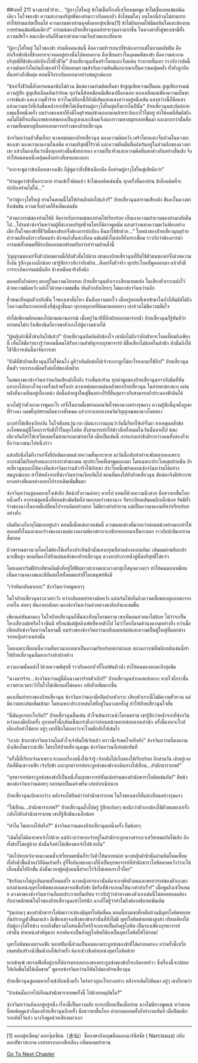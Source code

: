 ##บทที่ 211 นางมารตัวร้าย...
“ผู้อาวุโสใหญ่ ข้าไม่เชื่อเรื่องที่เซวี่ยเหมยพูด ข้าไม่เชื่อเลยแม้แต่นิดเดียว ในใจของข้า ความสะอาดบริสุทธิ์ของท่านราวกับดอกบัว สิ่งโสมมใดๆ บนโลกนี้ล้วนไม่สามารถทำให้ท่านแปดเปื้อนได้ ความงามของท่านดุจดั่งดอกสุ่ยเซียน[1] ข้าไม่ยินยอมให้มีมลทินใดแตะต้องบนกายท่านแม้แต่นิดเดียว!” อารมณ์ของป๋ายเสี่ยวฉุนคล้ายจะรุนแรงมากขึ้น ในดวงตาทั้งคู่ของเขามีทั้งความเสียใจ ขณะเดียวกันก็ยิ่งมากด้วยความเจ็บปวดและเสียดาย

“ผู้อาวุโสใหญ่ ในใจของข้า ท่านคือคนเช่นนี้ คือความปรารถนาที่ข้าต้องการแม้ในยามหลับฝัน คือท่าเรือพักพิงที่ข้าอยากจะจอดอยู่ตรงนั้นไปตลอดกาล คือเซียนสาวในอุดมคติของข้า คือความสะอาดบริสุทธิ์ที่ข้าต้องปกป้องไปชั่วชีวิต” ป๋ายเสี่ยวฉุนทั้งเศร้าโศกและเจ็บแค้น ร่างกายสั่นเทา ราวกับว่าบัดนี้ความผิดหวังในก้นบึ้งของหัวใจได้หลอมรวมเข้ากับความยึดมั่นกลายมาเป็นความคลุ้มคลั่ง ทั้งยังถูกบีบคั้นอย่างถึงขีดสุด ตอนนี้จึงระเบิดออกมาอย่างสมบูรณ์แบบ

“ข้าเย่จั้งชีวิตนี้สังหารคนมานับไม่ถ้วน มีแต่ความอำมหิตเย็นชา ข้าสูญเสียความเป็นคน สูญเสียอารมณ์ความรู้สึก สูญเสียเลือดอันเร่าร้อน ทุกวันนี้ข้าเหมือนมีเพียงเปลือกนอก หลงเหลือแค่เพียงความเย็นชา การเข่นฆ่า และความชั่วร้าย ทว่าในเปลือกนี้ก็ยังมีเส้นแห่งแสงสว่างอยู่หนึ่งเส้น แสงสว่างนี้ก็คือแสงแห่งความหวังที่เกิดขึ้นหลังจากที่ข้าได้เห็นท่านผู้อาวุโสใหญ่ครั้งแรกในปีนั้น” ป๋ายเสี่ยวฉุนสะบัดปลายแขนเสื้อหนึ่งครั้ง บนร่างของเขาก็ยิ่งมีไอดุร้ายแผ่ซ่านออกมาคล้ายระงับเอาไว้ไม่อยู่ ทำให้คนที่สัมผัสถึง อดไม่ได้ที่จะเห็นภาพซากศพกองเป็นภูเขาและเลือดเจิ่งนองราวมหาสมุทรลอยขึ้นมา และมากกว่านั้นคือความเหี้ยมหาญที่ลอยออกมาจากร่างของป๋ายเสี่ยวฉุน

ซ่งจวินหว่านตัวสั่นเยือก นางเหม่อมองป๋ายเสี่ยวฉุน มองความผิดหวัง เศร้าโศกและเจ็บปวดในดวงตาของเขา มองความงดงามในอดีต ความบริสุทธิ์ไร้ราคี และความยึดมั่นที่แฝงเร้นอยู่ในส่วนลึกของดวงตาเขา แล้วก็มองเห็นว่าเมื่อทุกอย่างนั้นพังทลายลง ความเป็นจริงและความคิดที่แตกต่างกันอย่างสิ้นเชิง จึงทำให้คนคนหนึ่งคลุ้มคลั่งอย่างที่เขาแสดงออก

“หากจะพูดว่าข้าเลือกเขาจงเฟิง ก็สู้พูดว่าสิ่งที่ข้าเลือกคือ คือท่านผู้อาวุโสใหญ่เสียดีกว่า”

“ท่านพูดว่าข้าหื่นกระหาย ท่านเข้าใจผิดแล้ว ข้าไม่เคยคิดเช่นนั้น ทุกครั้งที่มองท่าน ข้าก็อดคิดที่จะปกป้องท่านไม่ได้...”

“ทว่าผู้อาวุโสใหญ่ ท่านในตอนนี้ไม่ใช่ท่านอีกต่อไปแล้ว!!” ป๋ายเสี่ยวฉุนคำรามเสียงดัง สีแดงในดวงตายิ่งเข้มข้น ความเจ็บปวดก็ยิ่งเห็นเด่นชัด

“สวมอาภรณ์ของท่านให้ดี จัดการกับอารมณ์ของท่านให้เรียบร้อย เก็บเอาความเย้ายวนของท่านกลับคืนไป...โปรดนำซ่งจวินหว่านผู้ที่สะอาดบริสุทธิ์จนใครก็มิอาจดูหมิ่น แสงสว่างแห่งความหวังเพียงอย่างเดียวในใจของข้าที่ชีวิตนี้ของข้าเย่จั้งต้องการปกป้อง คืนมาให้ข้าด้วย...” ใบหน้าของป๋ายเสี่ยวฉุนดุร้าย คำรามเสียงดังราวกับคนบ้า ดังจนถ้ำสั่นสะเทือน แม้แต่น้ำในบ่อก็ยังกระเพื่อม ราวกับว่าต้องการนำอารมณ์ทั้งหมดที่มีระเบิดออกมาพร้อมกับการคำรามบ้าคลั่งนี้

วิญญาณของเย่จั้งตัวปลอมยามนี้ก็ยังตัวสั่นไปด้วย เขามองป๋ายเสี่ยวฉุนที่ยืมใช้ตัวตนของเย่จั้งด้วยความอึ้งงัน รู้สึกงุนงงเล็กน้อย เขารู้สึกราวกับว่าอีกฝ่าย...คือเย่จั้งตัวจริง ทุกประโยคที่พูดออกมา แล้วยังมีการระเบิดอารมณ์นั่นอีก ช่างเหมือนจริงยิ่งนัก

ตลอดทั้งถ้ำค่อยๆ ตกอยู่ในความเงียบสงบ ป๋ายเสี่ยวฉุนหัวเราะเสียงแหบแห้ง ในเสียงหัวเราะแฝงไว้ด้วยความผิดหวัง แฝงไว้ด้วยความขมขื่น หันตัวกลับเงียบๆ ไม่มองซ่งจวินหว่านอีก

ชั่วขณะที่หมุนตัวกลับนั้น ใจของเขาสั่นไหว นั่นคือความตกใจ เมื่อครู่ตอนที่เขาเข้ามาในถ้ำก็สัมผัสได้ถึงไอความเย็นระลอกหนึ่งที่พุ่งสูงขึ้นมา ทุกกลอุบายที่คิดมาตลอดทาง เขาล้วนไม่มีความมั่นใจ

ทำได้เพียงพลิกแพลงไปตามสถานการณ์ เมื่อครู่วินาทีที่อีกฝ่ายออกมาจากน้ำ ป๋ายเสี่ยวฉุนก็รู้ทันทีว่าหากตนไม่ระวังเพียงนิดก็อาจพาตัวเองไปสู่ความซวยได้

“ผู้หญิงบ้านี่ชั่วช้าเกินไปแล้ว!” ป๋ายเสี่ยวฉุนอึดอัดคับข้องใจ เขานึกไม่ถึงว่าอีกฝ่ายจะโหดเหี้ยมถึงเพียงนี้ เห็นได้ชัดว่านางรู้ว่าตอนนี้ตนได้รับความสำคัญจากบุรพาจารย์ มีชื่อเสียงไม่น้อยในสำนัก ดังนั้นถึงได้ใช้วิธีการเช่นนี้มาจัดการเขา

“ยังดีที่ข้าป๋ายเสี่ยวฉุนก็ไม่ใช่คนโง่ ดูสิว่าอันดับต่อไปเจ้าจะเอาลูกไม้อะไรออกมาใช้อีก!” ป๋ายเสี่ยวฉุนตื่นตัว รอการลงมือครั้งต่อไปของอีกฝ่าย

ในสมองของซ่งจวินหว่านเกิดเสียงดังอื้ออึง ร่างสั่นสะท้าน ทุกคำพูดของป๋ายเสี่ยวฉุนราวกับมีดที่ทิ่มแทงลงไปกลางใจนางครั้งแล้วครั้งเล่า นางเหม่อมองแผ่นหลังของป๋ายเสี่ยวฉุน ในสายตาของนาง แผ่นหลังที่นางเห็นอยู่เบื้องหน้า บัดนี้คล้ายสูงใหญ่ขึ้นอย่างไร้ที่สิ้นสุดราวกับสามารถค้ำประคองฟ้าดินได้

นางไม่รู้ว่าตัวเองควรพูดอะไร เย่จั้งในยามนี้เขย่าคลอนจิตใจของนางอย่างรุนแรง ความรู้สึกนี้ดุจดั่งภูเขาที่ร่วงลง บดขยี้อุปสรรคกีดขวางทั้งหมด แล้วกระแทกลงบนจิตวิญญาณของนางโดยตรง

นางทำได้เพียงเงียบงัน ในใจสับสนวุ่นวาย เดิมนางวางแผนว่าวันนี้เรียกให้เย่จั้งมา หาเหตุผลสักข้อลงโทษคนผู้นี้โดยการจับขังไว้ในคุกโลหิต ทั้งสามารถทำให้ข่าวลือทั้งหมดในวันนั้นหายไป ขณะเดียวกันก็ทำให้เซวี่ยเหมยไม่สามารถมาฆ่าเขาได้ เมื่อเป็นเช่นนี้ การแก่งแย่งชิงดีระหว่างคนทั้งสองก็จะถือว่านางชนะไปหนึ่งก้าว

แต่กลับนึกไม่ถึงว่าเย่จั้งที่ปกติมองตนด้วยความหื่นกระหาย มาวันนี้กลับทำท่าจะพังทลายลงเพราะอาภรณ์ไม่เรียบร้อยและการกระทำของตน ทุกประโยคที่เขาพูดออกมา โดยเฉพาะประโยคสุดท้ายนั่น ป๋ายเสี่ยวฉุนบอกให้นางคืนซ่งจวินหว่านตัวจริงให้กับเขา ประโยคนี้เขย่าคลอนซ่งจวินหว่านได้อย่างสมบูรณ์แบบ ทำให้หลังจากที่ซ่งจวินหว่านเงียบงันไป ตอนที่มองไปยังป๋ายเสี่ยวฉุน นัยน์ตาจึงมีประกายบางอย่างที่แตกต่างออกไปจากเดิมเพิ่มขึ้นมา

ซ่งจวินหว่านสูดลมหายใจเข้าลึก สีหน้ายั่วยวนค่อยๆ หายไป แทนที่ด้วยความนิ่งสงบ มือขวายกขึ้นโบกหนึ่งครั้ง อาภรณ์ชุดหนึ่งที่ค่อนข้างมิดชิดก็สวมลงบนร่างของนาง จัดระเบียบเส้นผมอีกเล็กน้อย รัศมีทั่วร่างของนางในยามนี้เปลี่ยนไปจากเดิมอย่างมาก ไม่มีทางท่าเย้ายวน แต่เป็นความงดงามที่สง่าเรียบร้อยอย่างยิ่ง

เดิมทีนางก็อายุไม่มากอยู่แล้ว ตอนนี้เมื่อแต่งกายเช่นนี้ ความแตกต่างที่มากกว่าก่อนหน้าอย่างมากทำให้ตลอดทั้งในและนอกร่างของนางแผ่ความงามพิลาสยากจะอธิบายออกมาเป็นระลอก ราวกับปะติมากรรมชั้นยอด

ผิวพรรณขาวนวลโดยไม่ต้องใช้เครื่องประทินผิวดั่งแสงอรุณที่สาดส่องลงบนหิมะ เส้นผมดำขลับเกล้ามวยขึ้นสูง ตอนที่มองไปยังแผ่นหลังของป๋ายเสี่ยวฉุน ดวงตาประกายน้ำคู่นั้นบริสุทธิ์ใสแจ๋ว

โดยเฉพาะริมฝีปากสีชาดอิ่มตึงที่อยู่ใต้ฟันขาวสะอาดและดวงตาสุกใสดุจดวงดาว ทำให้คนมองเหมือนเห็นความงดงามและสีสันสดใสทั้งหมดเท่าที่โลกมนุษย์พึงมี

“เจ้าหันกลับมาเถอะ” ซ่งจวินหว่านพูดเบาๆ

ในใจป๋ายเสี่ยวฉุนระแวดระวัง ทว่ากลับเผยท่าทางผิดหวัง แฝงเร้นให้เห็นถึงความเหี้ยมหาญออกมาจากภายใน ค่อยๆ หันกายกลับมา มองซ่งจวินหว่านด้วยดวงตาลึกล้ำและขมขื่น

เพียงแค่หันมามอง ในใจป๋ายเสี่ยวฉุนก็สั่นสะเทือนโครมคราม เขาเห็นคนสวยมาไม่น้อย ไม่ว่าจะเป็นโหวเสี่ยวเม่ยหรือโจวซินฉี หรือแม้แต่ตู้หลิงเฟยที่หายตัวไป ไม่ว่าใครก็ตามล้วนงดงามอย่างยิ่ง ทว่าเมื่อเทียบกับซ่งจวินหว่านในยามนี้ บนร่างของซ่งจวินหว่านกลับเผยเสน่ห์และความเป็นผู้ใหญ่ที่แตกต่างจากหญิงสาวเหล่านั้น

โดยเฉพาะที่ตอนนี้ความยั่นยวนกลายมาเป็นความเรียบร้อยสง่าผ่าเผย สถานการณ์ที่พลิกกลับเช่นนี้ทำให้ป๋ายเสี่ยวฉุนลืมตากว้างอ้าปากค้าง

ความงามนั้นแฝงไว้ด้วยความพิสุทธิ์ ราวกับดอกบัวที่โผล่พ้นผิวน้ำ ทำให้คนมองตกตะลึงสุดขีด

“นางมารร้าย...ซ่งจวินหว่านผู้นี้คือนางมารร้ายตัวเป้ง!!” ป๋ายเสี่ยวฉุนปากคอแห้งผาก หายใจถี่กระชั้น ความระแวดระวังในใจไม่เพียงแต่ไม่ลดลง กลับยิ่งเพิ่มมากขึ้น

มองเห็นท่าทางของป๋ายเสี่ยวฉุน ซ่งจวินหว่านเอามือปิดปากหัวเราะ เสียงหัวเราะนี้ไม่มีความยั่วยวน แต่มีความทะเล้นเพิ่มเข้ามา โดยเฉพาะประกายสดใสที่อยู่ในดวงตาทั้งคู่ ทำให้ป๋ายเสี่ยวฉุนใจสั่น

“นี่มันอุบายอะไรกัน!!” ป๋ายเสี่ยวฉุนตื่นเต้น หัวใจเต้นกระหน่ำโครมคราม เขารู้สึกว่าหลังจากที่ซ่งจวินหว่านลงมืออีกครั้ง อุบายครั้งนี้กลับแข็งแกร่งยิ่งกว่าก่อนหน้าหลายต่อหลายเท่านัก ครั้งนี้แทบจะใกล้เคียงกับท่าไม้ตาย อยู่ๆ เขาก็นึกไม่ออกว่าจะโจมตีกลับไปเช่นไร

“เอาล่ะ ข้าเอาซ่งจวินหว่านในหัวใจเจ้าคืนให้เจ้าแล้ว คราวนี้เจ้าพอใจหรือยัง” ซ่งจวินหว่านยิ้มงดงาม น้ำเสียงไพเราะน่าฟัง ไม่รอให้ป๋ายเสี่ยวฉุนพูด ซ่งจวินหว่านก็เอ่ยต่อทันที

“ครั้งนี้ที่เรียกเจ้ามาเพราะจะบอกเรื่องหนึ่งให้เจ้ารู้ เจ้ากลับไปเก็บของให้เรียบร้อย อีกสามวัน เช้าตรู่เจอกันที่ตีนเขาจงเฟิง เจ้ากับข้า และบุรพาจารย์ตระกูลซ่งของข้าจะเดินทางไปเยือน...สำนักธาราเทพ!”

“บุรพาจารย์ตระกูลซ่งของข้าก็เป็นหนึ่งในบุรพาจารย์ทั้งแปดท่านของสำนักธาราโลหิตเช่นกัน!” สีหน้าของซ่งจวินหว่านค่อยๆ กลายมาเป็นเคร่งขรึม เอ่ยปากเนิบนาบ

ป๋ายเสี่ยวฉุนเบิกตากว้าง หลังจากได้ยินคำว่าสำนักธาราเทพ ในใจของเขาก็สั่นสะเทือนอย่างรุนแรง

“ไปเยือน...สำนักธาราเทพ?” ป๋ายเสี่ยวฉุนอึ้งไปครู่ รู้สึกแปลกๆ พอนึกว่าตัวเองต้องใช้ตัวตนของเย่จั้งกลับไปยังสำนักธาราเทพ เขาก็รู้สึกมึนงงเล็กน้อย

“ทำไม ไม่อยากไปหรือ?” ซ่งจวินหว่านมองป๋ายเสี่ยวฉุนหนึ่งครั้ง ยิ้มน้อยๆ

“เดิมไม่ได้คิดจะพาเจ้าไปด้วย แต่กังวลว่าหากเจ้าอยู่ในสำนักจะถูกนางสารเลวเซวี่ยเหมยกัดไม่เลิก อีกทั้งข้าก็ไม่อยู่ด้วย ดังนั้นจึงทำได้เพียงพาเจ้าไปด้วยกัน”

“ต่อไปหากเจ้าเจอนางคนชั่วเซวี่ยเหมยนั่นก็ระวังตัวให้มากหน่อย นางหญิงต่ำช้านั่นอำมหิตโหดเหี้ยม ทั้งยังน้ำขึ้นน้ำลงวิถีดินเก้าครั้ง อู๋จี๋จื่อบิดาของนางก็ยิ่งเป็นบุรพาจารย์ที่สำนักธาราโลหิตคาดหวังว่าจะได้เลื่อนชั้นไปอีกขั้น ดังนั้นเวลาผู้หญิงคนนี้ทำอะไรจึงไม่เคยเกรงใจใคร”

“ข้ากับนางไม่ถูกกันมาแต่ไหนแต่ไร นางหญิงสารเลวนั่นคิดจะอาศัยตัวตนและพรสวรรค์ของตัวเองมาแย่งตำแหน่งบุตรโลหิตของยอดเขาจงเฟิงกับข้า มีหรือที่ข้าจะยอมให้นางทำสำเร็จ!” เมื่อพูดถึงเซวี่ยเหมย ดวงตาของซ่งจวินหว่านก็เผยประกายเย็นเยียบ ราวกับรู้ว่าท่าทางของตัวเองเช่นนี้ไม่ค่อยสอดคล้องกับภาพลักษณ์ในใจของป๋ายเสี่ยวฉุนเท่าไหร่นัก นางก็ไม่รู้ว่าทำไมถึงต้องอธิบายเพิ่มเติม

“รุ่นก่อนๆ ของสำนักธาราโลหิตเราจะต้องมีบุตรโลหิตสี่คน ตอนนี้สามเขาที่เหลือล้วนมีบุตรโลหิตทยอยกันปรากฏตัวขึ้นมาแล้ว มีเพียงเขาจงเฟิงของข้าเท่านั้นที่ยังไม่มี บุตรโลหิตตำแหน่งสูงส่ง เทียบเคียงได้กับผู้อาวุโสไท่ซ่าง หากถึงขั้นรวมโอสถเมื่อไหร่ก็จะกลายเป็นอังคุฐโลหิต เป็นรองเพียงบุรพาจารย์เท่านั้น ตำแหน่งสำคัญมาก หากคิดจะเป็นอังคุฐโลหิตก็ต้องเป็นบุตรโลหิตให้ได้ก่อน!

บุตรโลหิตของเขาจงเฟิง หลายปีมานี้ล้วนเป็นคนของตระกูลซ่งของข้าที่ได้ครอบครอง ทว่าครั้งนี้เซวี่ยเหมยดันสร้างน้ำขึ้นน้ำลงได้เก้าครั้ง คิดจะช่วงชิงตำแหน่งบุตรโลหิตด้วย

หากข้าแพ้ เขาจงเฟิงที่อยู่ภายใต้การครอบครองของตระกูลซ่งของข้าก็จะเกิดรอยร้าว ซึ่งเรื่องนี้จะปล่อยให้เกิดขึ้นไม่ได้เด็ดขาด” พูดจบซ่งจวินหว่านก็หันไปมองป๋ายเสี่ยวฉุน

ป๋ายเสี่ยวฉุนสูดลมหายใจเข้าลึกหนึ่งครั้ง ใคร่ครวญอะไรบางอย่าง หลังจากคิดไปคิดมา อยู่ๆ เขาก็ถามว่า

“ถ้าเช่นนั้นการไปเยือนสำนักธาราเทพครั้งนี้ ไปด้วยเหตุอันใด?”

ซ่งจวินหว่านลังเลอยู่ครู่หนึ่ง เรื่องนี้เป็นความลับ หากเปลี่ยนเป็นเมื่อก่อน นางไม่มีทางพูดแน่ ทว่าตอนนี้พอคิดดูแล้วก็มองป๋ายเสี่ยวฉุนอีกครั้ง มือขวายกขึ้นโบก ค่ายกลตลอดทั้งถ้ำทำงานทันที เมื่อปิดผนึกรอบทิศไว้แล้ว นางจึงพูดด้วยเสียงแผ่วเบา


----------------------------------------------------------------------

[1] ดอกสุ่ยเซียน/ ดอกจุ๊ยเซียน（水仙）ชื่อภาษาอังกฤษคือดอกนาร์ซิสซัส ( Narcissus) กลีบดอกสีขาวสะอาด เกสรตรงกลางสีเหลือง กลิ่นหอมเย้ายวน


[Go To Next Chapter]( ./29.md)